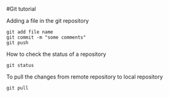 #Git tutorial

Adding a file in the git repository

```
git add file name
git commit -m "some comments"
git push
```
How to check the status of a repository
```
git status
```
To pull the changes from remote repository to local repository
```
git pull
```

